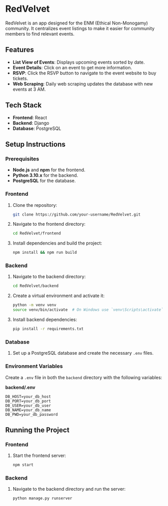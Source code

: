 
# RedVelvet

RedVelvet is an app designed for the ENM (Ethical Non-Monogamy) community. It centralizes event listings to make it easier for community members to find relevant events.

## Features

- **List View of Events**: Displays upcoming events sorted by date.
- **Event Details**: Click on an event to get more information.
- **RSVP**: Click the RSVP button to navigate to the event website to buy tickets.
- **Web Scraping**: Daily web scraping updates the database with new events at 3 AM.

## Tech Stack

- **Frontend**: React
- **Backend**: Django
- **Database**: PostgreSQL

## Setup Instructions

### Prerequisites

- **Node.js** and **npm** for the frontend.
- **Python 3.10.x** for the backend.
- **PostgreSQL** for the database.

### Frontend

1. Clone the repository:
   ```sh
   git clone https://github.com/your-username/RedVelvet.git
   ```
2. Navigate to the frontend directory:
   ```sh
   cd RedVelvet/frontend
   ```
3. Install dependencies and build the project:
   ```sh
   npm install && npm run build
   ```

### Backend

1. Navigate to the backend directory:
   ```sh
   cd RedVelvet/backend
   ```
2. Create a virtual environment and activate it:
   ```sh
   python -m venv venv
   source venv/bin/activate  # On Windows use `venv\Scripts\activate`
   ```
3. Install backend dependencies:
   ```sh
   pip install -r requirements.txt
   ```

### Database

1. Set up a PostgreSQL database and create the necessary `.env` files.

### Environment Variables

Create a `.env` file in both the `backend` directory with the following variables:

**backend/.env**
```env
DB_HOST=your_db_host
DB_PORT=your_db_port
DB_USER=your_db_user
DB_NAME=your_db_name
DB_PWD=your_db_password
```

## Running the Project

### Frontend

1. Start the frontend server:
   ```sh
   npm start
   ```

### Backend

1. Navigate to the backend directory and run the server:
   ```sh
   python manage.py runserver
   ```